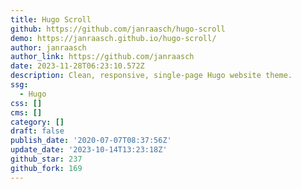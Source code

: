 ```yaml
---
title: Hugo Scroll
github: https://github.com/janraasch/hugo-scroll
demo: https://janraasch.github.io/hugo-scroll/
author: janraasch
author_link: https://github.com/janraasch
date: 2023-11-28T06:23:10.572Z
description: Clean, responsive, single-page Hugo website theme.
ssg:
  - Hugo
css: []
cms: []
category: []
draft: false
publish_date: '2020-07-07T08:37:56Z'
update_date: '2023-10-14T13:23:18Z'
github_star: 237
github_fork: 169
---
```

